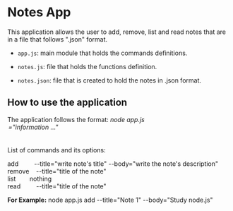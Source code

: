 # Notes App

This application allows the user to add, remove, list and read notes that are in a file that follows ".json" format.

* `app.js`: main module that holds the commands definitions.<br>

* `notes.js`: file that holds the functions definition.

* `notes.json`: file that is created to hold the notes in .json format.

## How to use the application

The application follows the format: *node app.js <command> <option>="information ..."* <br>
<br>
List of commands and its options:<br>
  
add&nbsp;&nbsp;&nbsp;&nbsp;&nbsp;&nbsp;&nbsp;&nbsp;&nbsp;--title="write note's title" --body="write the note's description"  
remove&nbsp;&nbsp;&nbsp;&nbsp;--title="title of the note"  
list&nbsp;&nbsp;&nbsp;&nbsp;&nbsp;&nbsp;&nbsp;&nbsp;nothing        
read&nbsp;&nbsp;&nbsp;&nbsp;&nbsp;&nbsp;&nbsp;&nbsp;&nbsp;--title="title of the note"


**For Example:** node app.js add --title="Note 1" --body="Study node.js"






